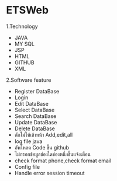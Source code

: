 # ETSWeb
1.Technology
 - JAVA
 - MY SQL
 - JSP
 - HTML
 - GITHUB
 - XML
 
 2.Software feature
 - Register DataBase
 - Login 
 - Edit DataBase
 - Select DataBase
 - Search DataBase
 - Update DataBase
 - Delete DataBase
 - ดักไม่ให้เข้าหน้า Add,edit,all 
 - log file java
 - อัพโหลด Code ขึ้น github
 - ไม่กรอกข้อมูลช่องใดช่องหนึ่งขึ้นแจ้งเตือน
 - check format phone,check format email
 - Config file 
 - Handle error session timeout
 
 

